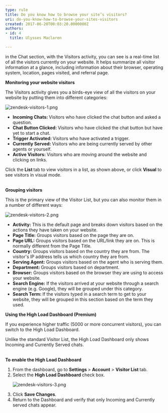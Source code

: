 ```yaml
---
type: rule
title: Do you know how to browse your site’s visitors?
uri: do-you-know-how-to-browse-your-sites-visitors
created: 2017-06-20T00:03:20.0000000Z
authors:
- id: 4
  title: Ulysses Maclaren

---
```




<span class='intro'> <p class="ssw15-rteElement-P">in the Chat section,&#160;w​ith the&#160;Visitors&#160;activity, you can see&#160;is a real-time list of all the visitors currently on your website. It helps summarize all visitor information at a glance, including information about their browser, operating system, location, pages visited, and referral page.&#160;<br></p> </span>

<p>
   <strong>Monitoring your website visitors </strong></p><p>The Visitors activity gives you&#160;a birds-eye view of all the visitors on your website by putting them into different categories&#58; 
   </p><dl class="image"><dt><img src="./zendesk-visitors-1.png" alt="zendesk-visitors-1.png" /></dt></dl><ul><li>
      <strong>Incoming Chats&#58;&#160;</strong>Visitors who have clicked the chat button and asked a question.</li><li>
      <strong>Chat Button Clicked&#58;&#160;</strong>Visitors who have clicked the chat button but have yet to start a chat.</li><li>
      <strong>Trigger&#160;Activated&#58;&#160;</strong>Visitors who have&#160;activated a trigger.</li><li>
      <strong>Currently Served&#58;&#160;</strong>Visitors&#160;who are being currently served by other agents or yourself.</li><li>
      <strong>Active Visitors&#58;&#160;</strong>Visitors&#160;who are moving around the website and clicking on links.&#160; 
      <br></li></ul><p>Click the&#160;<strong>List&#160;</strong>tab<strong>&#160;</strong>to view visitors in a list, as shown above, or click&#160;<strong>Visual</strong>&#160;to see visitors in visual mode.​<br><br></p><p>
   <strong>Grouping visitors </strong></p><p>This is the primary view of the Visitor List, but you can also monitor them in a number of different ways&#58;</p><dl class="image"><dt><img src="./zendesk-visitors-2.png" alt="zendesk-visitors-2.png" />
   </dt></dl><ul><li>
      <strong>Activity&#58;</strong>&#160;This is the default page and breaks down visitors based on the actions they have taken on your website.</li><li>
      <strong>Page Title&#58;</strong>&#160;Groups visitors based on the page they are on.</li><li>
      <strong>Page URL&#58;</strong>&#160;Groups visitors&#160;based on the URL/link they are on. This is normally different from the Page Title.</li><li>
      <strong>Country&#58;</strong>&#160;Groups visitors&#160;based on the country they are from. The visitor's IP address tells us which country they are from.</li><li>
      <strong>Serving Agent&#58;</strong>&#160;Groups visitors&#160;based on the agent who is serving them.</li><li>
      <strong>Department&#58;&#160;</strong>Groups visitors based on department.<br></li><li>
      <strong>Browser&#58;</strong>&#160;Groups visitors&#160;based on the browser they are using to access your website.</li><li>
      <strong>Search Engine&#58;</strong>&#160;If the visitors arrived at your website through a search engine (e.g. Google), they will be grouped under this category.</li><li>
      <strong>Search Term&#58;&#160;</strong>If the visitors typed in a search term to get to your website, they will be grouped in this section based on the term they used. 
      <br></li></ul><p>
   <strong>Using the High Load Dashboard (Premium)</strong></p><p>If you experience higher traffic (5000 or more concurrent visitors), you can switch to the High Load Dashboard. 
   <br></p><p>Unlike the standard Visitor List, the High Load Dashboard&#160;only shows Incoming and Currently Served chats.&#160;<br><br></p><p>
   <strong>To enable the High Load Dashboard</strong></p><ol><li>From the dashboard, go to&#160;<strong>Settings&#160;</strong>&gt;&#160;<strong>Account</strong>&#160;&gt;&#160;<strong>Visitor List&#160;</strong>tab.</li><li>Select the&#160;<strong>High Load Dashboard&#160;</strong>check box.&#160; 
      <dl class="image"><dt><img src="./zendesk-visitors-3.png" alt="zendesk-visitors-3.png" data-pin-nopin="true" />​<br></dt></dl></li><li>Click&#160;<strong>Save Changes</strong>.</li><li>Return to the Dashboard and verify that only Incoming and Currently served chats appear.</li></ol><p>
   <br>
</p>


